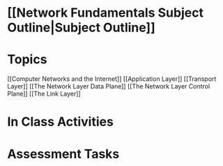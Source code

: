 # [[Network Fundamentals Subject Outline|Subject Outline]]
# Topics
[[Computer Networks and the Internet]]
[[Application Layer]]
[[Transport Layer]]
[[The Network Layer Data Plane]]
[[The Network Layer Control Plane]]
[[The Link Layer]]
# In Class Activities
# Assessment Tasks
